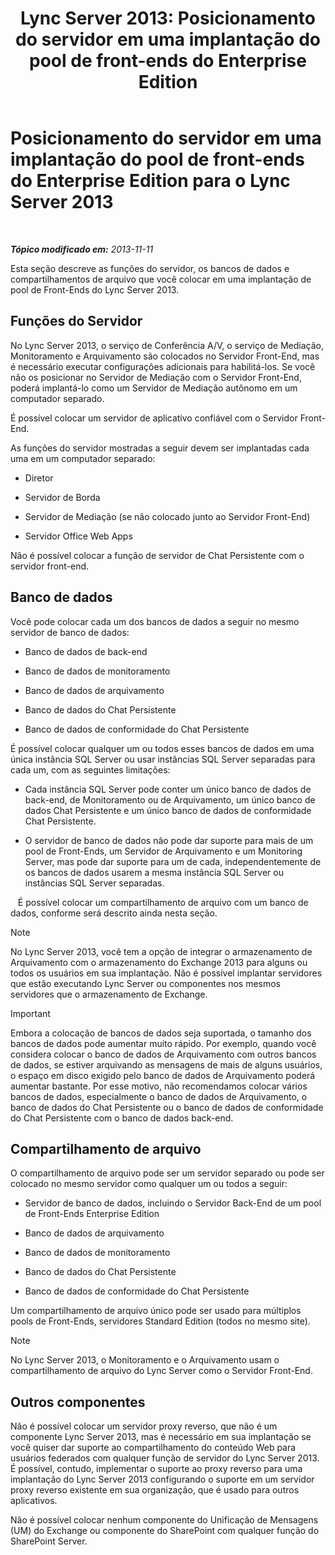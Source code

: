 ﻿---
title: 'Lync Server 2013: Posicionamento do servidor em uma implantação do pool de front-ends do Enterprise Edition'
TOCTitle: Posicionamento do servidor em uma implantação do pool de front-ends do Enterprise Edition
ms:assetid: 0516b18d-14c0-4237-9279-0f92e341b1bd
ms:mtpsurl: https://technet.microsoft.com/pt-br/library/Gg398102(v=OCS.15)
ms:contentKeyID: 49305727
ms.date: 05/19/2016
mtps_version: v=OCS.15
ms.translationtype: HT
---

# Posicionamento do servidor em uma implantação do pool de front-ends do Enterprise Edition para o Lync Server 2013

 

_**Tópico modificado em:** 2013-11-11_

Esta seção descreve as funções do servidor, os bancos de dados e compartilhamentos de arquivo que você colocar em uma implantação de pool de Front-Ends do Lync Server 2013.

## Funções do Servidor

No Lync Server 2013, o serviço de Conferência A/V, o serviço de Mediação, Monitoramento e Arquivamento são colocados no Servidor Front-End, mas é necessário executar configurações adicionais para habilitá-los. Se você não os posicionar no Servidor de Mediação com o Servidor Front-End, poderá implantá-lo como um Servidor de Mediação autônomo em um computador separado.

É possível colocar um servidor de aplicativo confiável com o Servidor Front-End.

As funções do servidor mostradas a seguir devem ser implantadas cada uma em um computador separado:

  - Diretor

  - Servidor de Borda

  - Servidor de Mediação (se não colocado junto ao Servidor Front-End)

  - Servidor Office Web Apps

Não é possível colocar a função de servidor de Chat Persistente com o servidor front-end.

## Banco de dados

Você pode colocar cada um dos bancos de dados a seguir no mesmo servidor de banco de dados:

  - Banco de dados de back-end

  - Banco de dados de monitoramento

  - Banco de dados de arquivamento

  - Banco de dados do Chat Persistente

  - Banco de dados de conformidade do Chat Persistente

É possível colocar qualquer um ou todos esses bancos de dados em uma única instância SQL Server ou usar instâncias SQL Server separadas para cada um, com as seguintes limitações:

  - Cada instância SQL Server pode conter um único banco de dados de back-end, de Monitoramento ou de Arquivamento, um único banco de dados Chat Persistente e um único banco de dados de conformidade Chat Persistente.

  - O servidor de banco de dados não pode dar suporte para mais de um pool de Front-Ends, um Servidor de Arquivamento e um Monitoring Server, mas pode dar suporte para um de cada, independentemente de os bancos de dados usarem a mesma instância SQL Server ou instâncias SQL Server separadas.

   É possível colocar um compartilhamento de arquivo com um banco de dados, conforme será descrito ainda nesta seção.

> [!note]  
> No Lync Server 2013, você tem a opção de integrar o armazenamento de Arquivamento com o armazenamento do Exchange 2013 para alguns ou todos os usuários em sua implantação. Não é possível implantar servidores que estão executando Lync Server ou componentes nos mesmos servidores que o armazenamento de Exchange.

> [!important]  
> Embora a colocação de bancos de dados seja suportada, o tamanho dos bancos de dados pode aumentar muito rápido. Por exemplo, quando você considera colocar o banco de dados de Arquivamento com outros bancos de dados, se estiver arquivando as mensagens de mais de alguns usuários, o espaço em disco exigido pelo banco de dados de Arquivamento poderá aumentar bastante. Por esse motivo, não recomendamos colocar vários bancos de dados, especialmente o banco de dados de Arquivamento, o banco de dados do Chat Persistente ou o banco de dados de conformidade do Chat Persistente com o banco de dados back-end.

## Compartilhamento de arquivo

O compartilhamento de arquivo pode ser um servidor separado ou pode ser colocado no mesmo servidor como qualquer um ou todos a seguir:

  - Servidor de banco de dados, incluindo o Servidor Back-End de um pool de Front-Ends Enterprise Edition

  - Banco de dados de arquivamento

  - Banco de dados de monitoramento

  - Banco de dados do Chat Persistente

  - Banco de dados de conformidade do Chat Persistente

Um compartilhamento de arquivo único pode ser usado para múltiplos pools de Front-Ends, servidores Standard Edition (todos no mesmo site).

> [!note]  
> No Lync Server 2013, o Monitoramento e o Arquivamento usam o compartilhamento de arquivo do Lync Server como o Servidor Front-End.

## Outros componentes

Não é possível colocar um servidor proxy reverso, que não é um componente Lync Server 2013, mas é necessário em sua implantação se você quiser dar suporte ao compartilhamento do conteúdo Web para usuários federados com qualquer função de servidor do Lync Server 2013. É possível, contudo, implementar o suporte ao proxy reverso para uma implantação do Lync Server 2013 configurando o suporte em um servidor proxy reverso existente em sua organização, que é usado para outros aplicativos.

Não é possível colocar nenhum componente do Unificação de Mensagens (UM) do Exchange ou componente do SharePoint com qualquer função do SharePoint Server.

